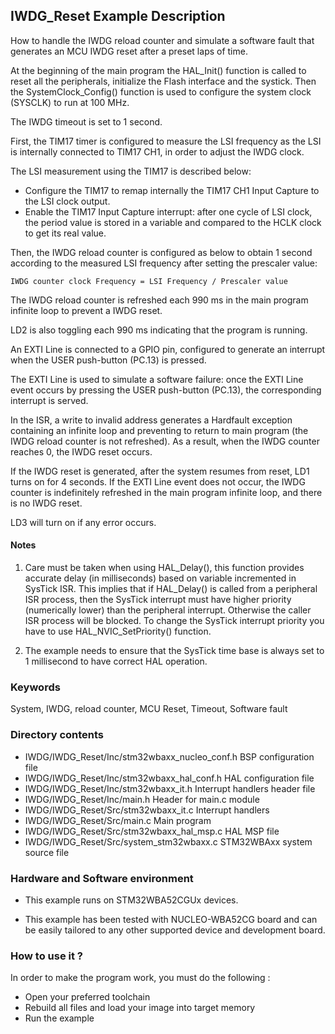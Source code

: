 ## <b>IWDG_Reset Example Description</b>

How to handle the IWDG reload counter and simulate a software fault that generates
an MCU IWDG reset after a preset laps of time.

At the beginning of the main program the HAL_Init() function is called to reset
all the peripherals, initialize the Flash interface and the systick.
Then the SystemClock_Config() function is used to configure the system
clock (SYSCLK) to run at 100 MHz.

The IWDG timeout is set to 1 second.

First, the TIM17 timer is configured to measure the LSI frequency as the
LSI is internally connected to TIM17 CH1, in order to adjust the IWDG clock.

The LSI measurement using the TIM17 is described below:

  - Configure the TIM17 to remap internally the TIM17 CH1 Input Capture to the LSI
    clock output.
  - Enable the TIM17 Input Capture interrupt: after one cycle of LSI clock, the
    period value is stored in a variable and compared to the HCLK clock to get
    its real value.

Then, the IWDG reload counter is configured as below to obtain 1 second according
to the measured LSI frequency after setting the prescaler value:

    IWDG counter clock Frequency = LSI Frequency / Prescaler value

The IWDG reload counter is refreshed each 990 ms in the main program infinite
loop to prevent a IWDG reset.

LD2 is also toggling each 990 ms indicating that the program is running.

An EXTI Line is connected to a GPIO pin, configured to generate an interrupt
when the USER push-button (PC.13) is pressed.

The EXTI Line is used to simulate a software failure: once the EXTI Line event
occurs by pressing the USER push-button (PC.13), the corresponding interrupt is served.

In the ISR, a write to invalid address generates a Hardfault exception
containing an infinite loop and preventing to return to main program (the IWDG
reload counter is not refreshed).
As a result, when the IWDG counter reaches 0, the IWDG reset occurs.

If the IWDG reset is generated, after the system resumes from reset, LD1 turns on for 4 seconds.
If the EXTI Line event does not occur, the IWDG counter is indefinitely refreshed in the main
program infinite loop, and there is no IWDG reset.

LD3 will turn on if any error occurs.

#### <b>Notes</b>

 1. Care must be taken when using HAL_Delay(), this function provides accurate
    delay (in milliseconds) based on variable incremented in SysTick ISR. This
    implies that if HAL_Delay() is called from a peripheral ISR process, then
    the SysTick interrupt must have higher priority (numerically lower)
    than the peripheral interrupt. Otherwise the caller ISR process will be blocked.
    To change the SysTick interrupt priority you have to use HAL_NVIC_SetPriority() function.

 2. The example needs to ensure that the SysTick time base is always set to 1 millisecond
    to have correct HAL operation.

### <b>Keywords</b>

System, IWDG, reload counter, MCU Reset, Timeout, Software fault

### <b>Directory contents</b>

  - IWDG/IWDG_Reset/Inc/stm32wbaxx_nucleo_conf.h     BSP configuration file
  - IWDG/IWDG_Reset/Inc/stm32wbaxx_hal_conf.h    HAL configuration file
  - IWDG/IWDG_Reset/Inc/stm32wbaxx_it.h          Interrupt handlers header file
  - IWDG/IWDG_Reset/Inc/main.h                  Header for main.c module
  - IWDG/IWDG_Reset/Src/stm32wbaxx_it.c          Interrupt handlers
  - IWDG/IWDG_Reset/Src/main.c                  Main program
  - IWDG/IWDG_Reset/Src/stm32wbaxx_hal_msp.c     HAL MSP file
  - IWDG/IWDG_Reset/Src/system_stm32wbaxx.c      STM32WBAxx system source file


### <b>Hardware and Software environment</b>

  - This example runs on STM32WBA52CGUx devices.

  - This example has been tested with NUCLEO-WBA52CG board and can be
    easily tailored to any other supported device and development board.


### <b>How to use it ?</b>

In order to make the program work, you must do the following :

 - Open your preferred toolchain
 - Rebuild all files and load your image into target memory
 - Run the example

